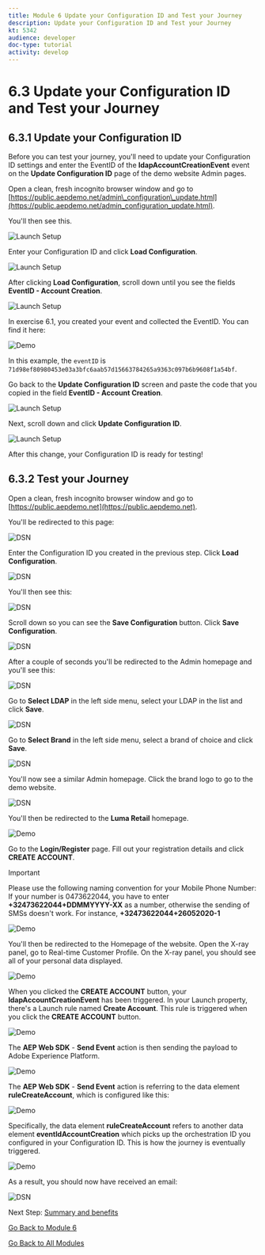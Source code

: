 ```yaml
---
title: Module 6 Update your Configuration ID and Test your Journey
description: Update your Configuration ID and Test your Journey
kt: 5342
audience: developer
doc-type: tutorial
activity: develop
---
```


# 6.3 Update your Configuration ID and Test your Journey

## 6.3.1 Update your Configuration ID

Before you can test your journey, you'll need to update your Configuration ID settings and enter the EventID of the **ldapAccountCreationEvent** event on the **Update Configuration ID** page of the demo website Admin pages.

Open a clean, fresh incognito browser window and go to [https://public.aepdemo.net/admin\_configuration\_update.html](https://public.aepdemo.net/admin_configuration_update.html).

You'll then see this. 

![Launch Setup](./images/cfgid1.png)

Enter your Configuration ID and click **Load Configuration**.

![Launch Setup](./images/cfgid2.png)

 After clicking **Load Configuration**, scroll down until you see the fields **EventID - Account Creation**.

![Launch Setup](./images/cfgid2a.png)

In exercise 6.1, you created your event and collected the EventID. You can find it here:

![Demo](./images/payloadeventID.png)

In this example, the `eventID` is `71d98ef80980453e03a3bfc6aab57d15663784265a9363c097b6b9608f1a54bf`.

Go back to the **Update Configuration ID** screen and paste the code that you copied in the field **EventID - Account Creation**.

![Launch Setup](./images/cfgid3.png)

Next, scroll down and click **Update Configuration ID**.

![Launch Setup](./images/cfgid5.png)

After this change, your Configuration ID is ready for testing!

## 6.3.2 Test your Journey

Open a clean, fresh incognito browser window and go to [https://public.aepdemo.net](https://public.aepdemo.net).

You'll be redirected to this page:

![DSN](./images/web1.png)

Enter the Configuration ID you created in the previous step. Click **Load Configuration**.

![DSN](./images/web2.png)

You'll then see this:

![DSN](./images/web3.png)

Scroll down so you can see the **Save Configuration** button. Click **Save Configuration**.

![DSN](./images/web4.png)

After a couple of seconds you'll be redirected to the Admin homepage and you'll see this:

![DSN](./images/cfg6a.png)

Go to **Select LDAP** in the left side menu, select your LDAP in the list and click **Save**.

![DSN](./images/web61.png)

Go to **Select Brand** in the left side menu, select a brand of choice and click **Save**.

![DSN](./images/web7.png)

You'll now see a similar Admin homepage. Click the brand logo to go to the demo website.

![DSN](./images/web8.png)

You'll then be redirected to the **Luma Retail** homepage.

![Demo](./images/lb_home.png)

Go to the **Login/Register** page. Fill out your registration details and click **CREATE ACCOUNT**.
  
>[!IMPORTANT]
>
> Please use the following naming convention for your Mobile Phone Number:
> If your number is 0473622044, you have to enter **+32473622044+DDMMYYYY-XX** as a number, otherwise the sending of SMSs doesn't work. For instance, **+32473622044+26052020-1**
  
![Demo](./images/lb_register.png)

You'll then be redirected to the Homepage of the website. Open the X-ray panel, go to Real-time Customer Profile. On the X-ray panel, you should see all of your personal data displayed.

![Demo](./images/lb_x_loggedin.png)

When you clicked the **CREATE ACCOUNT** button, your **ldapAccountCreationEvent** has been triggered. In your Launch property, there's a Launch rule named **Create Account**. This rule is triggered when you click the **CREATE ACCOUNT** button.

![Demo](./images/launchweb1.png)

The **AEP Web SDK** - **Send Event** action is then sending the payload to Adobe Experience Platform.

![Demo](./images/launchweb2.png)

The **AEP Web SDK** - **Send Event** action is referring to the data element **ruleCreateAccount**, which is configured like this:

![Demo](./images/launchweb3.png)

Specifically, the data element **ruleCreateAccount** refers to another data element **eventIdAccountCreation** which picks up the orchestration ID you configured in your Configuration ID. This is how the journey is eventually triggered.

![Demo](./images/launchweb4.png)

As a result, you should now have received an email:

![DSN](./images/web9.png)

Next Step: [Summary and benefits](./summary.md)

[Go Back to Module 6](./journey-orchestration-create-account.md)

[Go Back to All Modules](../../overview.md)
